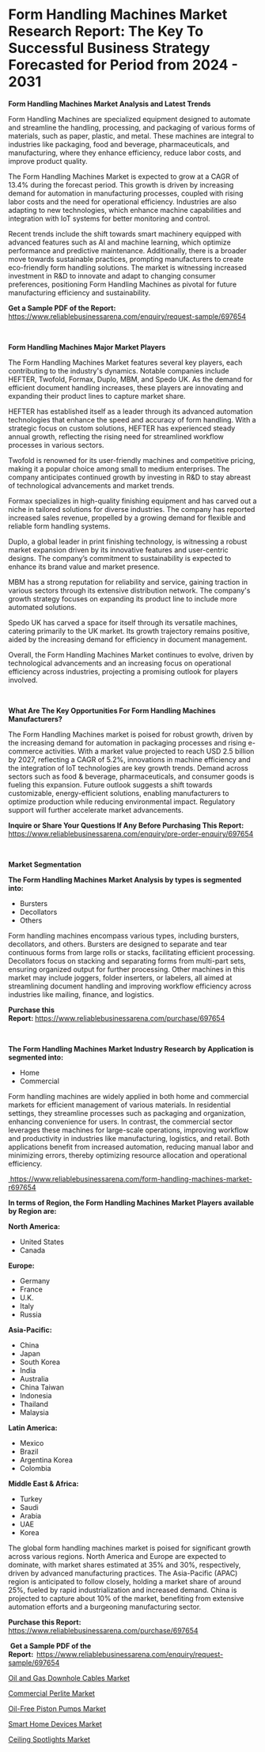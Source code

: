 <p><h1>Form Handling Machines Market Research Report: The Key To Successful Business Strategy Forecasted for Period from 2024 - 2031</h1></p><p><strong>Form Handling Machines Market Analysis and Latest Trends</strong></p>
<p><p>Form Handling Machines are specialized equipment designed to automate and streamline the handling, processing, and packaging of various forms of materials, such as paper, plastic, and metal. These machines are integral to industries like packaging, food and beverage, pharmaceuticals, and manufacturing, where they enhance efficiency, reduce labor costs, and improve product quality. </p><p>The Form Handling Machines Market is expected to grow at a CAGR of 13.4% during the forecast period. This growth is driven by increasing demand for automation in manufacturing processes, coupled with rising labor costs and the need for operational efficiency. Industries are also adapting to new technologies, which enhance machine capabilities and integration with IoT systems for better monitoring and control.</p><p>Recent trends include the shift towards smart machinery equipped with advanced features such as AI and machine learning, which optimize performance and predictive maintenance. Additionally, there is a broader move towards sustainable practices, prompting manufacturers to create eco-friendly form handling solutions. The market is witnessing increased investment in R&D to innovate and adapt to changing consumer preferences, positioning Form Handling Machines as pivotal for future manufacturing efficiency and sustainability.</p></p>
<p><strong>Get a Sample PDF of the Report:&nbsp;</strong> <a href="https://www.reliablebusinessarena.com/enquiry/request-sample/697654?utm_campaign=1290&utm_medium=2&utm_source=Github&utm_content=ia&utm_term=29092024&utm_id=form-handling-machines">https://www.reliablebusinessarena.com/enquiry/request-sample/697654</a></p>
<p>&nbsp;</p>
<p><strong>Form Handling Machines Major Market Players</strong></p>
<p><p>The Form Handling Machines Market features several key players, each contributing to the industry's dynamics. Notable companies include HEFTER, Twofold, Formax, Duplo, MBM, and Spedo UK. As the demand for efficient document handling increases, these players are innovating and expanding their product lines to capture market share.</p><p>HEFTER has established itself as a leader through its advanced automation technologies that enhance the speed and accuracy of form handling. With a strategic focus on custom solutions, HEFTER has experienced steady annual growth, reflecting the rising need for streamlined workflow processes in various sectors.</p><p>Twofold is renowned for its user-friendly machines and competitive pricing, making it a popular choice among small to medium enterprises. The company anticipates continued growth by investing in R&D to stay abreast of technological advancements and market trends.</p><p>Formax specializes in high-quality finishing equipment and has carved out a niche in tailored solutions for diverse industries. The company has reported increased sales revenue, propelled by a growing demand for flexible and reliable form handling systems.</p><p>Duplo, a global leader in print finishing technology, is witnessing a robust market expansion driven by its innovative features and user-centric designs. The company’s commitment to sustainability is expected to enhance its brand value and market presence.</p><p>MBM has a strong reputation for reliability and service, gaining traction in various sectors through its extensive distribution network. The company's growth strategy focuses on expanding its product line to include more automated solutions.</p><p>Spedo UK has carved a space for itself through its versatile machines, catering primarily to the UK market. Its growth trajectory remains positive, aided by the increasing demand for efficiency in document management.</p><p>Overall, the Form Handling Machines Market continues to evolve, driven by technological advancements and an increasing focus on operational efficiency across industries, projecting a promising outlook for players involved.</p></p>
<p>&nbsp;</p>
<p><strong>What Are The Key Opportunities For Form Handling Machines Manufacturers?</strong></p>
<p><p>The Form Handling Machines market is poised for robust growth, driven by the increasing demand for automation in packaging processes and rising e-commerce activities. With a market value projected to reach USD 2.5 billion by 2027, reflecting a CAGR of 5.2%, innovations in machine efficiency and the integration of IoT technologies are key growth trends. Demand across sectors such as food & beverage, pharmaceuticals, and consumer goods is fueling this expansion. Future outlook suggests a shift towards customizable, energy-efficient solutions, enabling manufacturers to optimize production while reducing environmental impact. Regulatory support will further accelerate market advancements.</p></p>
<p><strong>Inquire or Share Your Questions If Any Before Purchasing This Report:</strong> <a href="https://www.reliablebusinessarena.com/enquiry/pre-order-enquiry/697654?utm_campaign=1290&utm_medium=2&utm_source=Github&utm_content=ia&utm_term=29092024&utm_id=form-handling-machines">https://www.reliablebusinessarena.com/enquiry/pre-order-enquiry/697654</a></p>
<p>&nbsp;</p>
<p><strong>Market Segmentation</strong></p>
<p><strong>The Form Handling Machines Market Analysis by types is segmented into:</strong></p>
<p><ul><li>Bursters</li><li>Decollators</li><li>Others</li></ul></p>
<p><p>Form handling machines encompass various types, including bursters, decollators, and others. Bursters are designed to separate and tear continuous forms from large rolls or stacks, facilitating efficient processing. Decollators focus on stacking and separating forms from multi-part sets, ensuring organized output for further processing. Other machines in this market may include joggers, folder inserters, or labelers, all aimed at streamlining document handling and improving workflow efficiency across industries like mailing, finance, and logistics.</p></p>
<p><strong>Purchase this Report:&nbsp;</strong><a href="https://www.reliablebusinessarena.com/purchase/697654?utm_campaign=1290&utm_medium=2&utm_source=Github&utm_content=ia&utm_term=29092024&utm_id=form-handling-machines">https://www.reliablebusinessarena.com/purchase/697654</a></p>
<p>&nbsp;</p>
<p><strong>The Form Handling Machines Market Industry Research by Application is segmented into:</strong></p>
<p><ul><li>Home</li><li>Commercial</li></ul></p>
<p><p>Form handling machines are widely applied in both home and commercial markets for efficient management of various materials. In residential settings, they streamline processes such as packaging and organization, enhancing convenience for users. In contrast, the commercial sector leverages these machines for large-scale operations, improving workflow and productivity in industries like manufacturing, logistics, and retail. Both applications benefit from increased automation, reducing manual labor and minimizing errors, thereby optimizing resource allocation and operational efficiency.</p></p>
<p><a href="https://www.reliablebusinessarena.com/form-handling-machines-market-r697654?utm_campaign=1290&utm_medium=2&utm_source=Github&utm_content=ia&utm_term=29092024&utm_id=form-handling-machines">&nbsp;https://www.reliablebusinessarena.com/form-handling-machines-market-r697654</a></p>
<p><strong>In terms of Region, the Form Handling Machines Market Players available by Region are:</strong></p>
<p>
    <p> <strong> North America: </strong>
        <ul>
            <li>United States</li>
            <li>Canada</li>
        </ul>
        </p> 
    <p> <strong> Europe: </strong>
        <ul>
            <li>Germany</li>
            <li>France</li>
            <li>U.K.</li>
            <li>Italy</li>
            <li>Russia</li>
        </ul>
        </p> 
    <p> <strong> Asia-Pacific: </strong>
        <ul>
            <li>China</li>
            <li>Japan</li>
            <li>South Korea</li>
            <li>India</li>
            <li>Australia</li>
            <li>China Taiwan</li>
            <li>Indonesia</li>
            <li>Thailand</li>
            <li>Malaysia</li>
        </ul>
        </p> 
    <p> <strong> Latin America: </strong>
        <ul>
            <li>Mexico</li>
            <li>Brazil</li>
            <li>Argentina Korea</li>
            <li>Colombia</li>
        </ul>
        </p> 
    <p> <strong> Middle East & Africa: </strong>
        <ul>
            <li>Turkey</li>
            <li>Saudi</li>
            <li>Arabia</li>
            <li>UAE</li>
            <li>Korea</li>
        </ul>
    </p>
    </p>
<p><p>The global form handling machines market is poised for significant growth across various regions. North America and Europe are expected to dominate, with market shares estimated at 35% and 30%, respectively, driven by advanced manufacturing practices. The Asia-Pacific (APAC) region is anticipated to follow closely, holding a market share of around 25%, fueled by rapid industrialization and increased demand. China is projected to capture about 10% of the market, benefiting from extensive automation efforts and a burgeoning manufacturing sector.</p></p>
<p><strong>Purchase this Report: </strong><a href="https://www.reliablebusinessarena.com/purchase/697654?utm_campaign=1290&utm_medium=2&utm_source=Github&utm_content=ia&utm_term=29092024&utm_id=form-handling-machines">https://www.reliablebusinessarena.com/purchase/697654</a></p>
<p>&nbsp;<strong>Get a Sample PDF of the Report:&nbsp;&nbsp;</strong><a href="https://www.reliablebusinessarena.com/enquiry/request-sample/697654?utm_campaign=1290&utm_medium=2&utm_source=Github&utm_content=ia&utm_term=29092024&utm_id=form-handling-machines">https://www.reliablebusinessarena.com/enquiry/request-sample/697654</a></p>
<p><strong></strong></p>
<p><p><a href="https://issuu.com/reportprime-2/docs/oil-and-gas-downhole-cables-market-_a83918a0909f1a?utm_campaign=1290&utm_medium=2&utm_source=Github&utm_content=ia&utm_term=29092024&utm_id=form-handling-machines">Oil and Gas Downhole Cables Market</a></p><p><a href="https://issuu.com/reportprime-2/docs/commercial-perlite-market-size-2030_62103bfa65b49a?utm_campaign=1290&utm_medium=2&utm_source=Github&utm_content=ia&utm_term=29092024&utm_id=form-handling-machines">Commercial Perlite Market</a></p><p><a href="https://github.com/lylyparadise/Market-Research-Report-List-5/blob/main/oil-free-piston-pumps-market.md?utm_campaign=1290&utm_medium=2&utm_source=Github&utm_content=ia&utm_term=29092024&utm_id=form-handling-machines">Oil-Free Piston Pumps Market</a></p><p><a href="https://www.linkedin.com/pulse/smart-home-devices-market-size-growth-trends-industry-analysis-7eyoc?utm_campaign=1290&utm_medium=2&utm_source=Github&utm_content=ia&utm_term=29092024&utm_id=form-handling-machines">Smart Home Devices Market</a></p><p><a href="https://www.linkedin.com/pulse/comprehensive-analysis-global-ceiling-spotlights-market-growth-b2m5c?utm_campaign=1290&utm_medium=2&utm_source=Github&utm_content=ia&utm_term=29092024&utm_id=form-handling-machines">Ceiling Spotlights Market</a></p></p>